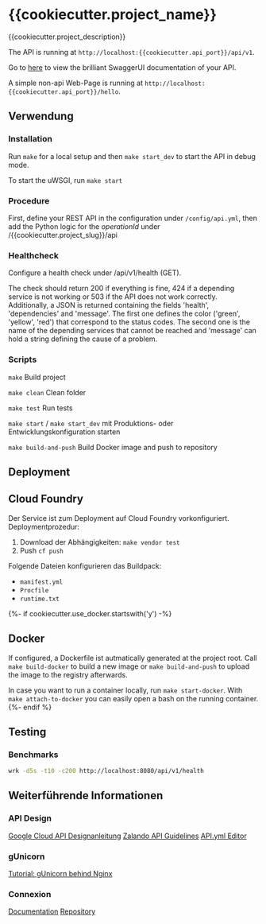 # {{cookiecutter.project_name}}

{{cookiecutter.project_description}}

The API is running at ```http://localhost:{{cookiecutter.api_port}}/api/v1```.

Go to [here](http://localhost:8080/api/v1/ui) to view the brilliant SwaggerUI documentation of your API.

A simple non-api Web-Page is running at ```http://localhost:{{cookiecutter.api_port}}/hello```.

## Verwendung

### Installation

Run ```make``` for a local setup and then ```make start_dev``` to start the API in debug mode.

To start the uWSGI, run ```make start```


### Procedure

First, define your REST API in the configuration under ```/config/api.yml```, 
then add the Python logic for the *operationId* under /{{cookiecutter.project_slug}}/api

### Healthcheck

Configure a health check under /api/v1/health (GET).

The check should return 200 if everything is fine, 424 if a depending service is not working or 503 if the API does not work correctly.
Additionally, a JSON is returned containing the fields 'health', 'dependencies' and 'message'. The first one defines the color ('green', 'yellow', 'red') that
correspond to the status codes. The second one is the name of the depending services that cannot be reached and 'message'
can hold a string defining the cause of a problem.

### Scripts
`make` Build project

`make clean` Clean folder

`make test` Run tests

`make start` / `make start_dev` mit Produktions- oder Entwicklungskonfiguration starten

`make build-and-push` Build Docker image and push to repository

## Deployment

## Cloud Foundry

Der Service ist zum Deployment auf Cloud Foundry vorkonfiguriert. Deploymentprozedur:

 1. Download der Abhängigkeiten: ``make vendor test``
 2. Push ``cf push``


Folgende Dateien konfigurieren das Buildpack:

 * `manifest.yml`
 * `Procfile`
 * `runtime.txt`

{%- if cookiecutter.use_docker.startswith('y') -%}
## Docker

If configured, a Dockerfile ist autmatically generated at the project root. Call ``make build-docker`` to build a new image or 
``make build-and-push`` to upload the image to the registry afterwards. 

In case you want to run a container locally, run ``make start-docker``. With ``make attach-to-docker`` you can easily open a bash
on the running container.
{%- endif %}


## Testing

### Benchmarks

```sh
wrk -d5s -t10 -c200 http://localhost:8080/api/v1/health
```

## Weiterführende Informationen

### API Design
[Google Cloud API Designanleitung](https://cloud.google.com/apis/design/)
[Zalando API Guidelines](https://zalando.github.io/restful-api-guidelines/)
[API.yml Editor](http://editor.swagger.io/#/)

### gUnicorn
[Tutorial: gUnicorn behind Nginx](https://www.digitalocean.com/community/tutorials/how-to-deploy-python-wsgi-apps-using-gunicorn-http-server-behind-nginx)

### Connexion
[Documentation](https://connexion.readthedocs.io/en/latest/)
[Repository](https://github.com/zalando/connexion)
